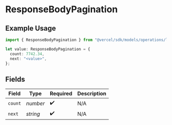 # ResponseBodyPagination

## Example Usage

```typescript
import { ResponseBodyPagination } from "@vercel/sdk/models/operations/listaccessgroups.js";

let value: ResponseBodyPagination = {
  count: 7742.34,
  next: "<value>",
};
```

## Fields

| Field              | Type               | Required           | Description        |
| ------------------ | ------------------ | ------------------ | ------------------ |
| `count`            | *number*           | :heavy_check_mark: | N/A                |
| `next`             | *string*           | :heavy_check_mark: | N/A                |